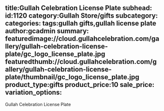 title:Gullah Celebration License Plate
subhead:
id:1120
category:Gullah Store/gifts
subcategory:
categories:
tags:gullah gifts,gullah license plate
author:gcadmin
summary:
featuredimage://cloud.gullahcelebration.com/gallery/gullah-celebration-license-plate/gc_logo_license_plate.jpg
featuredthumb://cloud.gullahcelebration.com/gallery/gullah-celebration-license-plate/thumbnail/gc_logo_license_plate.jpg
product_type:gifts
product_price:10
sale_price:
variation_options:
---
Gullah Celebration License Plate